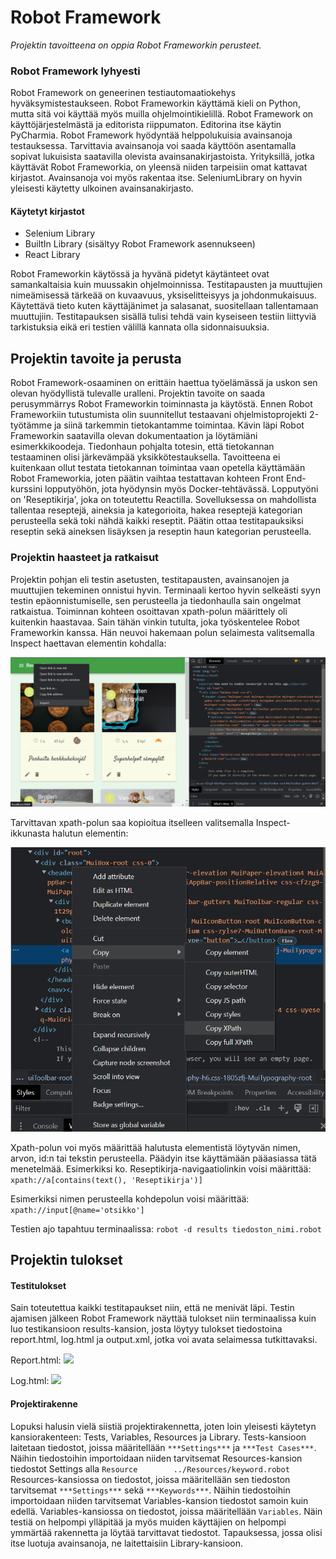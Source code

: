 # Robot Framework
*Projektin tavoitteena on oppia Robot Frameworkin perusteet.*
### Robot Framework lyhyesti
Robot Framework on geneerinen testiautomaatiokehys hyväksymistestaukseen. Robot Frameworkin käyttämä kieli on Python,
mutta sitä voi käyttää myös muilla ohjelmointikielillä. Robot Framework on käyttöjärjestelmästä ja editorista 
riippumaton. Editorina itse käytin PyCharmia. Robot Framework hyödyntää helppolukuisia avainsanoja testauksessa. 
Tarvittavia avainsanoja voi saada käyttöön asentamalla sopivat lukuisista saatavilla olevista avainsanakirjastoista. 
Yrityksillä, jotka käyttävät Robot Frameworkia, on yleensä niiden tarpeisiin omat kattavat kirjastot. Avainsanoja voi 
myös rakentaa itse. SeleniumLibrary on hyvin yleisesti käytetty ulkoinen avainsanakirjasto.

#### Käytetyt kirjastot
* Selenium Library
* BuiltIn Library (sisältyy Robot Framework asennukseen)
* React Library

Robot Frameworkin käytössä ja hyvänä pidetyt käytänteet ovat samankaltaisia kuin muussakin ohjelmoinnissa. Testitapausten 
ja muuttujien nimeämisessä tärkeää on kuvaavuus, yksiselitteisyys ja johdonmukaisuus. Käytettävä tieto kuten käyttäjänimet 
ja salasanat, suositellaan tallentamaan muuttujiin. Testitapauksen sisällä tulisi tehdä vain kyseiseen testiin liittyviä 
tarkistuksia eikä eri testien välillä kannata olla sidonnaisuuksia.

## Projektin tavoite ja perusta
Robot Framework-osaaminen on erittäin haettua työelämässä ja uskon sen olevan hyödyllistä tulevalle uralleni. Projektin 
tavoite on saada perusymmärrys Robot Frameworkin toiminnasta ja käytöstä. Ennen Robot Frameworkiin tutustumista olin 
suunnitellut testaavani ohjelmistoprojekti 2-työtämme ja siinä tarkemmin tietokantamme toimintaa. Kävin läpi Robot 
Frameworkin saatavilla olevan dokumentaation ja löytämiäni esimerkkikoodeja. Tiedonhaun pohjalta totesin, että tietokannan 
testaaminen olisi järkevämpää yksikkötestauksella. Tavoitteena ei kuitenkaan ollut testata tietokannan toimintaa vaan 
opetella käyttämään Robot Frameworkia, joten päätin vaihtaa testattavan kohteen Front End-kurssini lopputyöhön, jota 
hyödynsin myös Docker-tehtävässä. Lopputyöni on 'Reseptikirja', joka on toteutettu Reactilla. Sovelluksessa on mahdollista 
tallentaa reseptejä, aineksia ja kategorioita, hakea reseptejä kategorian perusteella sekä toki nähdä kaikki reseptit. 
Päätin ottaa testitapauksiksi reseptin sekä aineksen lisäyksen ja reseptin haun kategorian perusteella.

### Projektin haasteet ja ratkaisut
Projektin pohjan eli testin asetusten, testitapausten, avainsanojen ja muuttujien tekeminen onnistui hyvin. Terminaali
kertoo hyvin selkeästi syyn testin epäonnistumiselle, sen perusteella ja tiedonhaulla sain ongelmat ratkaistua.
Toiminnan kohteen osoittavan xpath-polun määrittely oli kuitenkin haastavaa. Sain tähän vinkin tutulta, joka työskentelee
Robot Frameworkin kanssa. Hän neuvoi hakemaan polun selaimesta valitsemalla Inspect haettavan elementin kohdalla:

![](./Images/xpath1.png)

Tarvittavan xpath-polun saa kopioitua itselleen valitsemalla Inspect-ikkunasta halutun elementin:

![](./Images/xpath2.png)

Xpath-polun voi myös määrittää halutusta elementistä löytyvän nimen, arvon, id:n tai tekstin perusteella. Päädyin itse
käyttämään pääasiassa tätä menetelmää. Esimerkiksi ko. Reseptikirja-navigaatiolinkin voisi määrittää:
```xpath://a[contains(text(), 'Reseptikirja')]```

Esimerkiksi nimen perusteella kohdepolun voisi määrittää: ```xpath://input[@name='otsikko']```

Testien ajo tapahtuu terminaalissa: ```robot -d results tiedoston_nimi.robot```

## Projektin tulokset
#### Testitulokset

Sain toteutettua kaikki testitapaukset niin, että ne menivät läpi. Testin ajamisen jälkeen Robot Framework näyttää 
tulokset niin terminaalissa kuin luo testikansioon results-kansion, josta löytyy tulokset tiedostoina report.html, 
log.html ja output.xml, jotka voi avata selaimessa tutkittavaksi.

Report.html:
![](./Images/result.png)

Log.html:
![](./Images/log.png)

#### Projektirakenne
Lopuksi halusin vielä siistiä projektirakennetta, joten loin yleisesti käytetyn kansiorakenteen: Tests, Variables, 
Resources ja Library. Tests-kansioon laitetaan tiedostot, joissa määritellään ```***Settings***``` ja ```***Test Cases***```.
Näihin tiedostoihin importoidaan niiden tarvitsemat Resources-kansion tiedostot Settings alla
```Resource        ../Resources/keyword.robot``` Resources-kansiossa on tiedostot, joissa määritellään sen tiedoston
tarvitsemat ```***Settings***``` sekä ```***Keywords***```. Näihin tiedostoihin importoidaan niiden tarvitsemat
Variables-kansion tiedostot samoin kuin edellä. Variables-kansiossa on tiedostot, joissa määritellään ```Variables```.
Näin testiä on helpompi ylläpitää ja myös muiden käyttäjien on helpompi ymmärtää rakennetta ja löytää tarvittavat tiedostot.
Tapauksessa, jossa olisi itse luotuja avainsanoja, ne laitettaisiin Library-kansioon.
